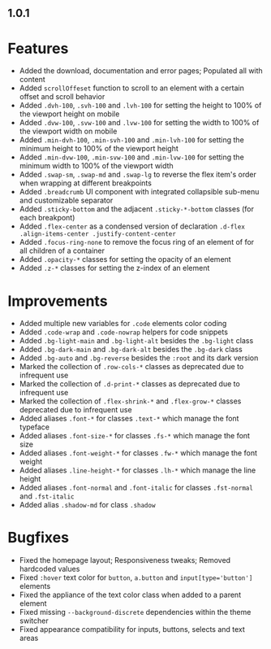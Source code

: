 ## 1.0.1

# Features

- Added the download, documentation and error pages; Populated all with content
- Added `scrollOffeset` function to scroll to an element with a certain offset and scroll behavior
- Added `.dvh-100`, `.svh-100` and `.lvh-100` for setting the height to 100% of the viewport height on mobile
- Added `.dvw-100`, `.svw-100` and `.lvw-100` for setting the width to 100% of the viewport width on mobile
- Added `.min-dvh-100`, `.min-svh-100` and `.min-lvh-100` for setting the minimum height to 100% of the viewport height
- Added `.min-dvw-100`, `.min-svw-100` and `.min-lvw-100` for setting the minimum width to 100% of the viewport width
- Added `.swap-sm`, `.swap-md` and `.swap-lg` to reverse the flex item's order when wrapping at different breakpoints
- Added `.breadcrumb` UI component with integrated collapsible sub-menu and customizable separator
- Added `.sticky-bottom` and the adjacent `.sticky-*-bottom` classes (for each breakpont)
- Added `.flex-center` as a condensed version of declaration `.d-flex .align-items-center .justify-content-center`
- Added `.focus-ring-none` to remove the focus ring of an element of for all children of a container
- Added `.opacity-*` classes for setting the opacity of an element
- Added `.z-*` classes for setting the z-index of an element

# Improvements

- Added multiple new variables for `.code` elements color coding
- Added `.code-wrap` and `.code-nowrap` helpers for code snippets
- Added `.bg-light-main` and `.bg-light-alt` besides the `.bg-light` class
- Added `.bg-dark-main` and `.bg-dark-alt` besides the `.bg-dark` class
- Added `.bg-auto` and `.bg-reverse` besides the `:root` and its dark version
- Marked the collection of `.row-cols-*` classes as deprecated due to infrequent use
- Marked the collection of `.d-print-*` classes as deprecated due to infrequent use
- Marked the collection of `.flex-shrink-*` and `.flex-grow-*` classes deprecated due to infrequent use
- Added aliases `.font-*` for classes `.text-*` which manage the font typeface
- Added aliases `.font-size-*` for classes `.fs-*` which manage the font size
- Added aliases `.font-weight-*` for classes `.fw-*` which manage the font weight
- Added aliases `.line-height-*` for classes `.lh-*` which manage the line height
- Added aliases `.font-normal` and `.font-italic` for classes `.fst-normal` and `.fst-italic`
- Added alias `.shadow-md` for class `.shadow`

# Bugfixes

- Fixed the homepage layout; Responsiveness tweaks; Removed hardcoded values
- Fixed `:hover` text color for `button`, `a.button` and `input[type='button']` elements
- Fixed the appliance of the text color class when added to a parent element
- Fixed missing `--background-discrete` dependencies within the theme switcher
- Fixed appearance compatibility for inputs, buttons, selects and text areas
